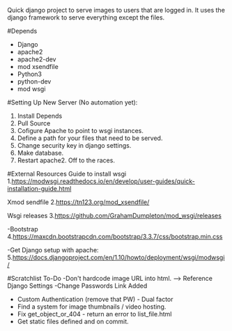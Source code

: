 Quick django project to serve images to users that are logged in. It uses the django framework to serve everything except the files.

#Depends
- Django
- apache2
- apache2-dev
- mod xsendfile
- Python3
- python-dev
- mod wsgi


#Setting Up New Server (No automation yet):
1. Install Depends
2. Pull Source
3. Cofigure Apache to point to wsgi instances.
4. Define a path for your files that need to be served. 
5. Change security key in django settings. 
6. Make database. 
7. Restart apache2. Off to the races.

#External Resources
Guide to install wsgi
1.https://modwsgi.readthedocs.io/en/develop/user-guides/quick-installation-guide.html

Xmod sendfile
2.https://tn123.org/mod_xsendfile/

Wsgi releases
3.https://github.com/GrahamDumpleton/mod_wsgi/releases

-Bootstrap
4.https://maxcdn.bootstrapcdn.com/bootstrap/3.3.7/css/bootstrap.min.css

-Get Django setup with apache:
5.https://docs.djangoproject.com/en/1.10/howto/deployment/wsgi/modwsgi/

#Scratchlist To-Do
-Don't hardcode image URL into html. 
--> Reference Django Settings
-Change Passwords Link Added
- Custom Authentication (remove that PW) - Dual factor
- Find a system for image thumbnails / video hosting. 
- Fix get_object_or_404 - return an error to list_file.html
- Get static files defined and on commit. 

